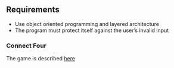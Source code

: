 ## Requirements
- Use object oriented programming and layered architecture
- The program must protect itself against the user’s invalid input

### Connect Four
The game is described [here](https://en.wikipedia.org/wiki/Snake_(video_game_genre))
